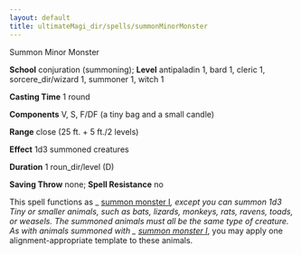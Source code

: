 ```yaml
---
layout: default
title: ultimateMagi_dir/spells/summonMinorMonster
---
```

Summon Minor Monster

**School** conjuration (summoning); **Level** antipaladin 1, bard 1, cleric 1, sorcere_dir/wizard 1, summoner 1, witch 1

**Casting Time** 1 round

**Components** V, S, F/DF (a tiny bag and a small candle)

**Range** close (25 ft. + 5 ft./2 levels)

**Effect** 1d3 summoned creatures

**Duration** 1 roun_dir/level (D)

**Saving Throw** none; **Spell Resistance** no

This spell functions as _ [summon monster I](spells/summonMonster#_summon-monster-i)_, except you can summon 1d3 Tiny or smaller animals, such as bats, lizards, monkeys, rats, ravens, toads, or weasels. The summoned animals must all be the same type of creature. As with animals summoned with _ [summon monster I](spell_dir/summonMonster#_summon-monster-i)_, you may apply one alignment-appropriate template to these animals.


